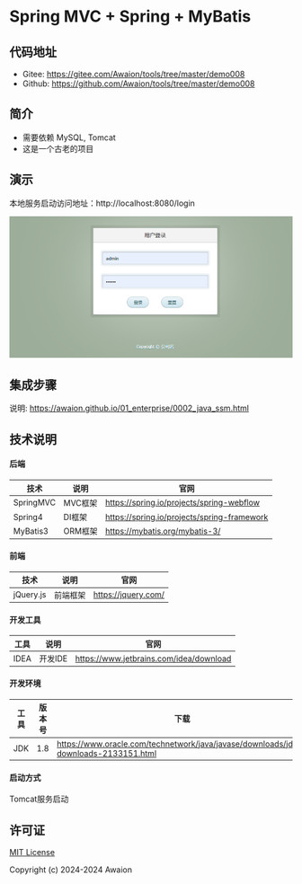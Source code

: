 # Spring MVC + Spring + MyBatis

## 代码地址

- Gitee: https://gitee.com/Awaion/tools/tree/master/demo008
- Github: https://github.com/Awaion/tools/tree/master/demo008

## 简介

- 需要依赖 MySQL, Tomcat
- 这是一个古老的项目

## 演示

本地服务启动访问地址：http://localhost:8080/login

![首页](./src/main/resources/init/20240514225657.png)

## 集成步骤

说明: https://awaion.github.io/01_enterprise/0002_java_ssm.html

## 技术说明

#### 后端

| 技术                 | 说明                | 官网                                           |
| --------------------| ------------------- | ---------------------------------------------- |
| SpringMVC           | MVC框架             | https://spring.io/projects/spring-webflow       |
| Spring4             | DI框架              | https://spring.io/projects/spring-framework      |
| MyBatis3            | ORM框架             | https://mybatis.org/mybatis-3/         |

#### 前端

| 技术         | 说明                   | 官网                                               |
| ----------   | ---------------------  | --------------------------------------            |
| jQuery.js       | 前端框架               | https://jquery.com/                             |

#### 开发工具

| 工具          | 说明                | 官网                                            |
| ------------- | ------------------- | ----------------------------------------------- |
| IDEA          | 开发IDE             | https://www.jetbrains.com/idea/download         |

#### 开发环境

| 工具          | 版本号  | 下载                                                                                 |
| ------------- | ------ | ------------------------------------------------------------                         |
| JDK           | 1.8    | https://www.oracle.com/technetwork/java/javase/downloads/jdk8-downloads-2133151.html |


#### 启动方式

Tomcat服务启动

## 许可证

[MIT License](https://opensource.org/license/mit)

Copyright (c) 2024-2024 Awaion

